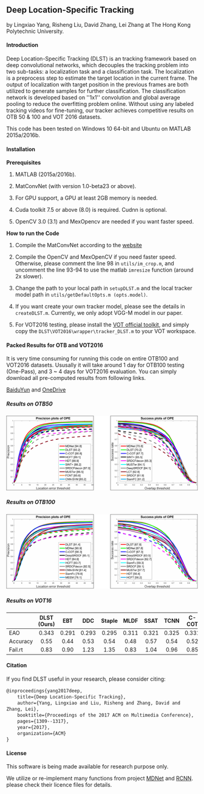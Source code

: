 ## Deep Location-Specific Tracking

by Lingxiao Yang, Risheng Liu, David Zhang, Lei Zhang at The Hong Kong Polytechnic University.


#### Introduction
Deep Location-Specific Tracking (DLST) is an tracking framework based on deep convolutional networks, which decouples the tracking problem into two sub-tasks: a localization task and a classification task. The localization is a preprocess step to estimate the target location in the current frame. The output of localization with target position in the previous frames are both utilized to generate samples for further classification. The classification network is developed based on ''1x1'' convolution and global average pooling to reduce the overfitting problem online. Without using any labeled tracking videos for fine-tuning, our tracker achieves competitive results on OTB 50 & 100 and VOT 2016 datasets.

This code has been tested on Windows 10 64-bit and Ubuntu on MATLAB 2015a/2016b.


#### Installation

**Prerequisites**
	
1. MATLAB (2015a/2016b).

2. MatConvNet (with version 1.0-beta23 or above).
	
3. For GPU support, a GPU at least 2GB memory is needed. 
	
4. Cuda toolkit 7.5 or above (8.0) is required. Cudnn is optional. 

5. OpenCV 3.0 (3.1) and MexOpencv are needed if you want faster speed.

**How to run the Code**

1. Compile the MatConvNet according to the [website](http://www.vlfeat.org/matconvnet/)

2. Compile the OpenCV and MexOpenCV if you need faster speed. Otherwise, please comment the line 98
in ``utils/im_crop.m``, and uncomment the line 93-94 to use the matlab ``imresize`` function (around 2x slower).

3. Change the path to your local path in ``setupDLST.m`` and the local tracker model path in ``utils/getDefaultOpts.m (opts.model)``.

4. If you want create your own tracker model, please see the details in ``createDLST.m``. Currently, we only adopt VGG-M model in our paper.

5. For VOT2016 testing, please install the [VOT official toolkit](https://github.com/votchallenge/vot-toolkit), and simply 
copy the ``DLST\VOT2016\wrapper\tracker_DLST.m`` to your VOT workspace. 


#### Packed Results for OTB and VOT2016

It is very time consuming for running this code on entire OTB100 and VOT2016 datasets. Ususally it will take around 1 day for OTB100 testing (One-Pass), and 3 ~ 4 days for VOT2016 evaluation. You can simply download all pre-computed results from following links.

[BaiduYun](https://pan.baidu.com/s/1gfvfyjL) and [OneDrive](https://1drv.ms/f/s!AjoDviVXbtjXgyzr_Nnc16AUS_yO)


##### Results on OTB50

![OTB50](https://raw.githubusercontent.com/ZjjConan/DLST/master/resultPlots/otb50.png)

##### Results on OTB100

![OTB100](https://raw.githubusercontent.com/ZjjConan/DLST/master/resultPlots/otb100.png)

##### Results on VOT16

|	       |    DLST (Ours)  |  EBT   |  DDC   | Staple |  MLDF  |  SSAT  | TCNN   | C-COT  |
| :----    |    :----:       | :----: | :----: | :----: | :----: | :----: | :----: | :----: |
|  EAO     |    0.343        | 0.291  | 0.293  | 0.295  | 0.311  | 0.321  | 0.325  | 0.331  |
| Accuracy |    0.55         | 0.44   | 0.53   | 0.54   | 0.48   | 0.57   | 0.54   | 0.52   |
| Fail.rt  |    0.83	     | 0.90   | 1.23   | 1.35   | 0.83   | 1.04   | 0.96   | 0.85   |


#### Citation
If you find DLST useful in your research, please consider citing:
	
	@inproceedings{yang2017deep,
  		title={Deep Location-Specific Tracking},
  		author={Yang, Lingxiao and Liu, Risheng and Zhang, David and Zhang, Lei},
  		booktitle={Proceedings of the 2017 ACM on Multimedia Conference},
  		pages={1309--1317},
  		year={2017},
  		organization={ACM}
	}

#### License

This software is being made available for research purpose only. 

We utilize or re-implement many functions from project [MDNet](https://github.com/HyeonseobNam/MDNet) and 
[RCNN](https://github.com/rbgirshick/rcnn). please check their licence files for details.
